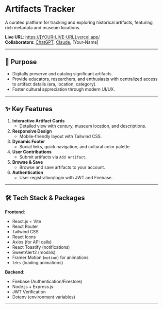 # Artifacts Tracker

A curated platform for tracking and exploring historical artifacts, featuring rich metadata and museum locations.

**Live URL**: [https://[YOUR-LIVE-URL].vercel.app/](https://[YOUR-LIVE-URL].vercel.app/)  
**Collaborators**: [ChatGPT](https://chat.openai.com), [Claude](https://claude.ai), [Your-Name]

---

## 🎯 Purpose
- Digitally preserve and catalog significant artifacts.
- Provide educators, researchers, and enthusiasts with centralized access to artifact details (era, location, category).
- Foster cultural appreciation through modern UI/UX.

---

## ✨ Key Features
1. **Interactive Artifact Cards**  
   - Detailed view with century, museum location, and descriptions.
2. **Responsive Design**  
   - Mobile-friendly layout with Tailwind CSS.
3. **Dynamic Footer**  
   - Social links, quick navigation, and cultural color palette.
4. **User Contributions**  
   - Submit artifacts via `Add Artifact`.
5. **Browse & Save**  
   - Browse and save artifacts to your account.
6. **Authentication**  
   - User registration/login with JWT and Firebase.

---

## 🛠️ Tech Stack & Packages
**Frontend**:  
- React.js + Vite  
- React Router  
- Tailwind CSS  
- React Icons  
- Axios (for API calls)  
- React Toastify (notifications)  
- SweetAlert2 (modals)  
- Framer Motion (`motion`) for animations  
- `ldrs` (loading animations)  

**Backend**:  
- Firebase (Authentication/Firestore)  
- Node.js + Express.js  
- JWT Verification  
- Dotenv (environment variables)  

---